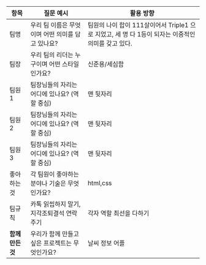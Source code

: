 | 항목 | 질문 예시 | 활용 방향 |
|------|-----------|------------|
| 팀명  | 우리 팀 이름은 무엇이며 어떤 의미를 담고 있나요? | 팀원의 나이 합이 111살이어서 Triple1 으로 지었고, 세 명 다 1등이 되자는 이중적인 의미를 갖고 있다. | 
| 팀장  | 우리 팀의 리더는 누구이며 어떤 스타일인가요? | 신준용/세심함 |
| 팀원1 | 팀장님들의 자리는 어디에 있나요? (역할 중심) | 맨 뒷자리 |
| 팀원2 | 팀장님들의 자리는 어디에 있나요? (역할 중심) | 맨 뒷자리 |
| 팀원3 | 팀장님들의 자리는 어디에 있나요? (역할 중심) | 맨 뒷자리 |
| 좋아하는 것 | 각 팀원이 좋아하는 분야나 기술은 무엇인가요? | html,css |
| 팀규칙 | 카톡 읽씹하지 말기, 지각조퇴결석 연락주기| 각자 역할 최선을 다하기 |
| **함께 만든 것** | 우리가 함께 만들고 싶은 프로젝트는 무엇인가요? | 날씨 정보 어플 |    